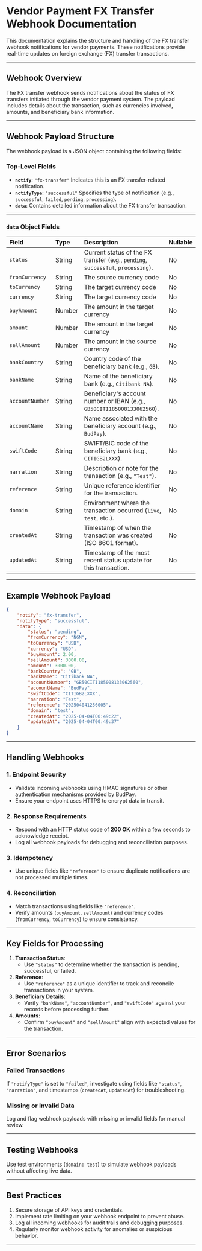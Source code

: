 # Vendor Payment FX Transfer Webhook Documentation

This documentation explains the structure and handling of the FX transfer webhook notifications for vendor payments. These notifications provide real-time updates on foreign exchange (FX) transfer transactions.

---

## **Webhook Overview**

The FX transfer webhook sends notifications about the status of FX transfers initiated through the vendor payment system. The payload includes details about the transaction, such as currencies involved, amounts, and beneficiary bank information.

---

## **Webhook Payload Structure**

The webhook payload is a JSON object containing the following fields:

### Top-Level Fields

- **`notify`**: `"fx-transfer"`
Indicates this is an FX transfer-related notification.
- **`notifyType`**: `"successful"`
Specifies the type of notification (e.g., `successful`, `failed`, `pending`, `processing`).
- **`data`**:
Contains detailed information about the FX transfer transaction.

---

### **`data` Object Fields**

| Field | Type | Description | Nullable |
| :-- | :-- | :-- | :-- |
| `status` | String | Current status of the FX transfer (e.g., `pending`, `successful`, `processing`). | No |
| `fromCurrency` | String | The source currency code | No |
| `toCurrency` | String | The target currency code | No |
| `currency` | String | The target currency code | No |
| `buyAmount` | Number | The amount in the target currency | No |
| `amount` | Number | The amount in the target currency | No |
| `sellAmount` | Number | The amount in the source currency | No |
| `bankCountry` | String | Country code of the beneficiary bank (e.g., `GB`). | No |
| `bankName` | String | Name of the beneficiary bank (e.g., `Citibank NA`). | No |
| `accountNumber` | String | Beneficiary's account number or IBAN (e.g., `GB50CITI185008133062560`). | No |
| `accountName` | String | Name associated with the beneficiary account (e.g., `BudPay`). | No |
| `swiftCode` | String | SWIFT/BIC code of the beneficiary bank (e.g., `CITIGB2LXXX`). | No |
| `narration` | String | Description or note for the transaction (e.g., `"Test"`). | No |
| `reference` | String | Unique reference identifier for the transaction. | No |
| `domain` | String | Environment where the transaction occurred (`live`, `test`, etc.). | No |
| `createdAt` | String | Timestamp of when the transaction was created (ISO 8601 format). | No |
| `updatedAt` | String | Timestamp of the most recent status update for this transaction. | No |

---

## **Example Webhook Payload**

```json
{
    "notify": "fx-transfer",
    "notifyType": "successful",
    "data": {
        "status": "pending",
        "fromCurrency": "NGN",
        "toCurrency": "USD",
        "currency": "USD",
        "buyAmount": 2.00,
        "sellAmount": 3000.00,
        "amount": 3000.00,
        "bankCountry": "GB",
        "bankName": "Citibank NA",
        "accountNumber": "GB50CITI185008133062560",
        "accountName": "BudPay",
        "swiftCode": "CITIGB2LXXX",
        "narration": "Test",
        "reference": "202504041256005",
        "domain": "test",
        "createdAt": "2025-04-04T00:49:22",
        "updatedAt": "2025-04-04T00:49:37"
    }
}
```

---

## **Handling Webhooks**

### **1. Endpoint Security**

- Validate incoming webhooks using HMAC signatures or other authentication mechanisms provided by BudPay.
- Ensure your endpoint uses HTTPS to encrypt data in transit.


### **2. Response Requirements**

- Respond with an HTTP status code of **200 OK** within a few seconds to acknowledge receipt.
- Log all webhook payloads for debugging and reconciliation purposes.


### **3. Idempotency**

- Use unique fields like `"reference"` to ensure duplicate notifications are not processed multiple times.


### **4. Reconciliation**

- Match transactions using fields like `"reference"`.
- Verify amounts (`buyAmount`, `sellAmount`) and currency codes (`fromCurrency`, `toCurrency`) to ensure consistency.

---

## **Key Fields for Processing**

1. **Transaction Status**:
    - Use `"status"` to determine whether the transaction is pending, successful, or failed.
2. **Reference**:
    - Use `"reference"` as a unique identifier to track and reconcile transactions in your system.
3. **Beneficiary Details**:
    - Verify `"bankName"`, `"accountNumber"`, and `"swiftCode"` against your records before processing further.
4. **Amounts**:
    - Confirm `"buyAmount"` and `"sellAmount"` align with expected values for the transaction.

---

## **Error Scenarios**

### Failed Transactions

If `"notifyType"` is set to `"failed"`, investigate using fields like `"status"`, `"narration"`, and timestamps (`createdAt`, `updatedAt`) for troubleshooting.

### Missing or Invalid Data

Log and flag webhook payloads with missing or invalid fields for manual review.

---

## **Testing Webhooks**

Use test environments (`domain: test`) to simulate webhook payloads without affecting live data.

---

## **Best Practices**

1. Secure storage of API keys and credentials.
2. Implement rate limiting on your webhook endpoint to prevent abuse.
3. Log all incoming webhooks for audit trails and debugging purposes.
4. Regularly monitor webhook activity for anomalies or suspicious behavior.

---